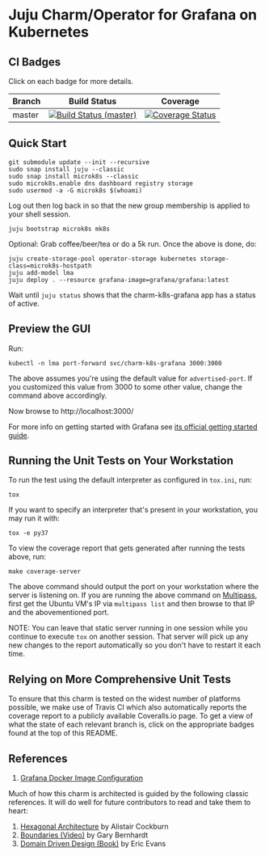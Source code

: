 Juju Charm/Operator for Grafana on Kubernetes
=============================================

CI Badges
---------

Click on each badge for more details.

| Branch | Build Status | Coverage |
|--------|--------------|----------|
| master | [![Build Status (master)](https://travis-ci.org/relaxdiego/charm-k8s-grafana.svg?branch=master)](https://travis-ci.org/relaxdiego/charm-k8s-grafana) | [![Coverage Status](https://coveralls.io/repos/github/relaxdiego/charm-k8s-grafana/badge.svg?branch=master)](https://coveralls.io/github/relaxdiego/charm-k8s-grafana?branch=master) |


Quick Start
-----------


```
git submodule update --init --recursive
sudo snap install juju --classic
sudo snap install microk8s --classic
sudo microk8s.enable dns dashboard registry storage
sudo usermod -a -G microk8s $(whoami)
```

Log out then log back in so that the new group membership is applied to
your shell session.

```
juju bootstrap microk8s mk8s
```

Optional: Grab coffee/beer/tea or do a 5k run. Once the above is done, do:

```
juju create-storage-pool operator-storage kubernetes storage-class=microk8s-hostpath
juju add-model lma
juju deploy . --resource grafana-image=grafana/grafana:latest
```

Wait until `juju status` shows that the charm-k8s-grafana app has
a status of active.


Preview the GUI
---------------

Run:

    kubectl -n lma port-forward svc/charm-k8s-grafana 3000:3000

The above assumes you're using the default value for `advertised-port`. If
you customized this value from 3000 to some other value, change the command
above accordingly.

Now browse to http://localhost:3000/

For more info on getting started with Grafana see [its official getting
started guide](https://prometheus.io/docs/visualization/grafana/).


Running the Unit Tests on Your Workstation
------------------------------------------

To run the test using the default interpreter as configured in `tox.ini`, run:

    tox

If you want to specify an interpreter that's present in your workstation, you
may run it with:

    tox -e py37

To view the coverage report that gets generated after running the tests above,
run:

    make coverage-server

The above command should output the port on your workstation where the server is
listening on. If you are running the above command on [Multipass](https://multipass.io),
first get the Ubuntu VM's IP via `multipass list` and then browse to that IP and
the abovementioned port.

NOTE: You can leave that static server running in one session while you continue
to execute `tox` on another session. That server will pick up any new changes to
the report automatically so you don't have to restart it each time.


Relying on More Comprehensive Unit Tests
----------------------------------------

To ensure that this charm is tested on the widest number of platforms possible,
we make use of Travis CI which also automatically reports the coverage report
to a publicly available Coveralls.io page. To get a view of what the state of
each relevant branch is, click on the appropriate badges found at the top of
this README.


References
----------

1. [Grafana Docker Image Configuration](https://grafana.com/docs/grafana/latest/installation/docker/)

Much of how this charm is architected is guided by the following classic
references. It will do well for future contributors to read and take them to heart:

1. [Hexagonal Architecture](https://en.wikipedia.org/wiki/Hexagonal_architecture_(software)) by Alistair Cockburn
1. [Boundaries (Video)](https://pyvideo.org/pycon-us-2013/boundaries.html) by Gary Bernhardt
1. [Domain Driven Design (Book)](https://dddcommunity.org/book/evans_2003/) by Eric Evans

